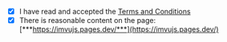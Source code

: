 - [x] I have read and accepted the [Terms and Conditions](http://js.org/terms.html)
- [x] There is reasonable content on the page: [***https://imvujs.pages.dev/***](https://imvujs.pages.dev/)
